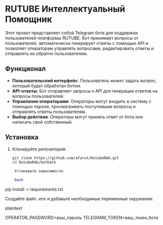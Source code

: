 # RUTUBE Интеллектуальный Помощник

Этот проект представляет собой Telegram бота для поддержки пользователей платформы RUTUBE. Бот принимает вопросы от пользователей, автоматически генерирует ответы с помощью API и позволяет операторам управлять вопросами, редактировать ответы и отправлять их обратно пользователям.

## Функционал

- **Пользовательский интерфейс**: Пользователь может задать вопрос, который будет обработан ботом.
- **API-ответы**: Бот отправляет запросы к API для генерации ответов на вопросы пользователей.
- **Управление операторами**: Операторы могут входить в систему с помощью пароля, просматривать поступившие вопросы и отправлять ответы пользователям.
- **Выбор действия**: Операторы могут принять ответ от бота или написать свой собственный.

## Установка

1. Клонируйте репозиторий:
   ```bash
   git clone https://github.com/afarut/RutubeRAG.git
   cd RutubeRAG/bothack

    Установите зависимости:

    bash

pip install -r requirements.txt

Создайте файл .env и добавьте необходимые переменные окружения:

plaintext

OPERATOR_PASSWORD=ваш_пароль
TELEGRAM_TOKEN=ваш_токен_бота

